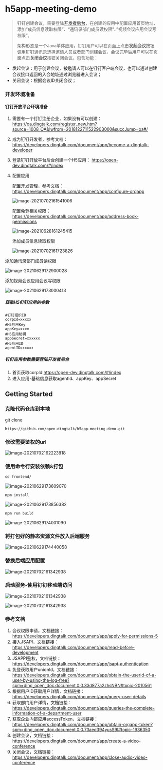 # h5app-meeting-demo

> 钉钉创建会议，需要登陆[开发者后台](https://open-dev.dingtalk.com/)，在创建的应用中配置应用首页地址，添加“成员信息读取权限“、“通讯录部门成员读权限”、”视频会议应用会议写权限“。
>
> 架构形态是一个Java单体应用，钉钉用户可以在页面上点击**发起会议**按钮调用钉钉通讯录选择邀请人员或者部门创建会议，会议完毕后用户可以在页面点击**关闭会议**按钮关闭会议。包含功能：

- 发起会议：用于创建会议，被邀请人可以在钉钉客户端会议，也可以通过创建会议接口返回的入会地址通过浏览器进入会议；
- 关闭会议：根据会议ID关闭会议；

### 开发环境准备

#### 钉钉开放平台环境准备

1. 需要有一个钉钉注册企业，如果没有可以创建：https://oa.dingtalk.com/register_new.htm?source=1008_OA&lwfrom=2018122711522903000&succJump=oa#/

2. 成为钉钉开发者，参考文档：https://developers.dingtalk.com/document/app/become-a-dingtalk-developer

3. 登录钉钉开放平台后台创建一个H5应用： https://open-dev.dingtalk.com/#/index

4. 配置应用

   配置开发管理，参考文档：https://developers.dingtalk.com/document/app/configure-orgapp

   ![image-20210702161541006](https://img.alicdn.com/imgextra/i4/O1CN01OHKBbK1fcPe3l30PV_!!6000000004027-2-tps-2878-1064.png)

   配置免登相关权限：https://developers.dingtalk.com/document/app/address-book-permissions

   ![image-20210628161245415](https://img.alicdn.com/imgextra/i4/O1CN01fvqz0z1J8iQ1XSiRi_!!6000000000984-2-tps-2828-1200.png)

   添加成员信息读取权限

   ![image-20210702161723826](https://img.alicdn.com/imgextra/i2/O1CN01Cw9zQW1GBVzZdn2ej_!!6000000000584-2-tps-2862-1154.png)

添加通讯录部门成员读权限

![image-20210629172900028](https://img.alicdn.com/imgextra/i3/O1CN017gM55e1FrMZA3vCn1_!!6000000000540-2-tps-2852-1170.png)

添加视频会议应用会议写权限

![image-20210629173000413](https://img.alicdn.com/imgextra/i3/O1CN01TBv3Ts1fzlqWZfv4R_!!6000000004078-2-tps-2844-1160.png)

##### 获取H5钉钉应用的参数

```properties
#钉钉组织ID
corpId=xxxxx
#H5应用Key
appKey=xxxx
#H5应用秘钥
appSecret=xxxxxx
#H5应用ID
agentID=xxxxx
```

##### 钉钉应用参数需要登陆开发者后台

1. 首页获取corpId https://open-dev.dingtalk.com/#/index
2. 进入应用-基础信息获取agentId、appKey、appSecret

## Getting Started

### 克隆代码仓库到本地

git clone

```
https://github.com/open-dingtalk/h5app-meeting-demo.git
```

### 修改需要鉴权的url

![image-20210702162223818](https://img.alicdn.com/imgextra/i2/O1CN01igAD421P8c1dSUSFp_!!6000000001796-2-tps-2622-998.png)

### 使用命令行安装依赖&打包

```txt
cd frontend/
```

![image-20210629173609070](https://img.alicdn.com/imgextra/i3/O1CN0129OwPi1fkem44fFKT_!!6000000004045-2-tps-2492-728.png)

```txt
npm install
```

![image-20210629173856382](https://img.alicdn.com/imgextra/i1/O1CN01aJ5SC31MRRSS8Boi6_!!6000000001431-2-tps-2196-938.png)

```txt
npm run build
```

![image-20210629174001090](https://img.alicdn.com/imgextra/i1/O1CN01Vxi9rM1nCmPIYJrxB_!!6000000005054-2-tps-2004-1076.png)

### 将打包好的静态资源文件放入后端服务

![image-20210629174440058](https://img.alicdn.com/imgextra/i3/O1CN01NJ199X1fP89uCNv3a_!!6000000003998-2-tps-2174-1602.png)

### 替换后端应用配置

![image-20210702161342938](https://img.alicdn.com/imgextra/i3/O1CN011C2NFX1coN8qE1ttP_!!6000000003647-2-tps-2648-1104.png)

### 启动服务-使用钉钉移动端访问

![image-20210702161342938](https://img.alicdn.com/imgextra/i2/O1CN01aOKVj51VRHrrGAUDe_!!6000000002649-0-tps-324-720.jpg)

![image-20210702161342938](https://img.alicdn.com/imgextra/i3/O1CN01DazjWD1XXokQWOIXE_!!6000000002934-2-tps-1080-1420.png)

### 参考文档

1. 会议权限申请，文档链接：https://developers.dingtalk.com/document/app/apply-for-permissions-5
2. 接入JSAPI，文档链接：https://developers.dingtalk.com/document/app/read-before-development
3. JSAPPI鉴权，文档链接：https://developers.dingtalk.com/document/app/jsapi-authentication
4. 免登获取用户unionId，文档链接：https://developers.dingtalk.com/document/app/obtain-the-userid-of-a-user-by-using-the-log-free?spm=ding_open_doc.document.0.0.33d877a2zhsNBN#topic-2010561
5. 根据用户ID获取用户详情，文档链接：https://developers.dingtalk.com/document/app/query-user-details
6. 获取部门用户详情，文档链接：https://developers.dingtalk.com/document/app/queries-the-complete-information-of-a-department-user
7. 获取企业内部应用accessToken，文档链接：https://developers.dingtalk.com/document/app/obtain-orgapp-token?spm=ding_open_doc.document.0.0.73aed394yusS9l#topic-1936350
8. 创建会议，文档链接：https://developers.dingtalk.com/document/app/create-a-video-conference
9. 关闭会议，文档链接：https://developers.dingtalk.com/document/app/close-audio-video-conference


